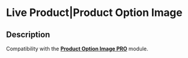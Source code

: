 # Live Product|Product Option Image

## Description
Compatibility with the [**Product Option Image PRO**](https://www.opencart.com/index.php?route=marketplace/extension/info&filter_member=liveopencart&extension_id=32391) module.

